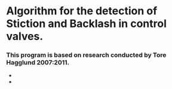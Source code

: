 # Algorithm for the detection of Stiction and Backlash in control valves.
### This program is based on research conducted by Tore Hagglund 2007:2011.
-
- 

